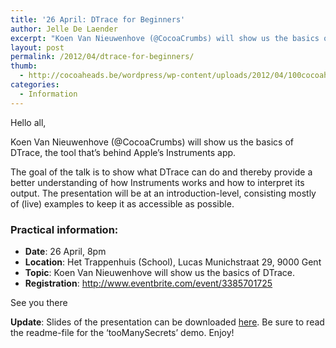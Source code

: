 ```yaml
---
title: '26 April: DTrace for Beginners'
author: Jelle De Laender
excerpt: "Koen Van Nieuwenhove (@CocoaCrumbs) will show us the basics of DTrace, the tool that's behind Apple's Instruments app."
layout: post
permalink: /2012/04/dtrace-for-beginners/
thumb:
  - http://cocoaheads.be/wordpress/wp-content/uploads/2012/04/100cocoaheads-logo-web.png
categories:
  - Information
---
```

Hello all,

Koen Van Nieuwenhove (@CocoaCrumbs) will show us the basics of DTrace, the tool that&#8217;s behind Apple&#8217;s Instruments app.

The goal of the talk is to show what DTrace can do and thereby provide a better understanding of how Instruments works and how to interpret its output. The presentation will be at an introduction-level, consisting mostly of (live) examples to keep it as accessible as possible.

### Practical information:

  * **Date**: 26 April, 8pm
  * **Location**: Het Trappenhuis (School), Lucas Munichstraat 29, 9000 Gent
  * **Topic**: Koen Van Nieuwenhove will show us the basics of DTrace.
  * **Registration**: <http://www.eventbrite.com/event/3385701725>

See you there

**Update**: Slides of the presentation can be downloaded [here][1]. Be sure to read the readme-file for the &#8216;tooManySecrets&#8217; demo. Enjoy!

 [1]: https://dl.dropboxusercontent.com/u/25138/cocoaheads/CocoaHeads_DTrace.zip